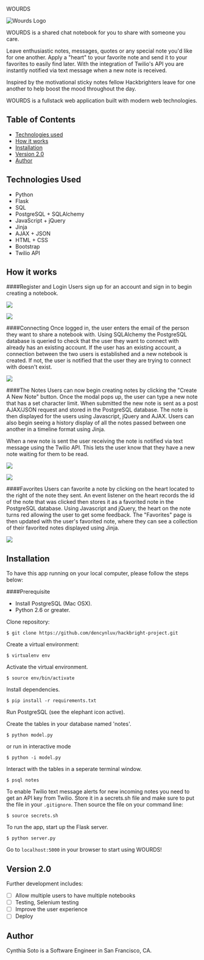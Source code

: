 WOURDS

![Wourds Logo](/static/img/wourds_header.png)

WOURDS is a shared chat notebook for you to share with someone you care. 

Leave enthusiastic notes, messages, quotes or any special note you'd like for one another. Apply a "heart" to your favorite note and send it to your favorites to easily find later. With the integration of Twilio's API you are instantly notified via text message when a new note is received.

Inspired by the motivational sticky notes fellow Hackbrighters leave for one another to help boost the mood throughout the day.  

WOURDS is a fullstack web application built with modern web technologies.


## Table of Contents
* [Technologies used](#technologiesused)
* [How it works](#how)
* [Installation](#install)
* [Version 2.0](#future)
* [Author](#author)


## <a name="technologiesused"></a>Technologies Used
* Python
* Flask
* SQL
* PostgreSQL + SQLAlchemy
* JavaScript + jQuery
* Jinja
* AJAX + JSON
* HTML + CSS
* Bootstrap
* Twilio API


## <a name="how"></a>How it works

####Register and Login
Users sign up for an account and sign in to begin creating a notebook.

![](/static/img/landing_page.png)

![](/static/img/signin_page.png)

####Connecting
Once logged in, the user enters the email of the person they want to share a notebook with. Using SQLAlchemy the PostgreSQL database is queried to check that the user they want to connect with already has an existing account. If the user has an existing account, a connection between the two users is established and a new notebook is created. If not, the user is notified that the user they are trying to connect with doesn't exist. 

![](/static/img/connection_form.png)

####The Notes
Users can now begin creating notes by clicking the "Create A New Note" button. Once the modal pops up, the user can type a new note that has a set character limit. When submitted the new note is sent as a post AJAX/JSON request and stored in the PostgreSQL database. The note is then displayed for the users using Javascript, jQuery and AJAX. Users can also begin seeing a history display of all the notes passed between one another in a timeline format using Jinja. 

When a new note is sent the user receiving the note is notified via text message using the Twilio API. This lets the user know that they have a new note waiting for them to be read.

![](/static/img/note_screen.png)

![](/static/img/homepage.png)

####Favorites
Users can favorite a note by clicking on the heart located to the right of the note they sent. An event listener on the heart records the id of the note that was clicked then stores it as a favorited note in the PostgreSQL database. Using Javascript and jQuery, the heart on the note turns red allowing the user to get some feedback. The "Favorites" page is then updated with the user's favorited note, where they can see a collection of their favorited notes displayed using Jinja.

![](/static/img/favorites_page.png)


## <a name="install"></a>Installation

To have this app running on your local computer, please follow the steps below:

####Prerequisite

- Install PostgreSQL (Mac OSX).
- Python 2.6 or greater.

Clone repository:
```
$ git clone https://github.com/dencynluv/hackbright-project.git
```

Create a virtual environment:

```
$ virtualenv env
```
Activate the virtual environment.
```
$ source env/bin/activate
```
Install dependencies.
```
$ pip install -r requirements.txt
```

Run PostgreSQL (see the elephant icon active).

Create the tables in your database named 'notes'.
```
$ python model.py
```
or run in interactive mode
```
$ python -i model.py
```
Interact with the tables in a seperate terminal window.
```
$ psql notes
```
To enable Twilio text message alerts for new incoming notes you need to get an API key from Twilio. Store it in a secrets.sh file and make sure to put the file in your `.gitignore`. Then source the file on your command line:
```
$ source secrets.sh
```
To run the app, start up the Flask server.
```
$ python server.py
```
Go to `localhost:5000` in your browser to start using WOURDS!


## <a name="future"></a>Version 2.0

Further development includes:
- [ ] Allow multiple users to have multiple notebooks
- [ ] Testing, Selenium testing
- [ ] Improve the user experience
- [ ] Deploy

## <a name="author"></a>Author
Cynthia Soto is a Software Engineer in San Francisco, CA.